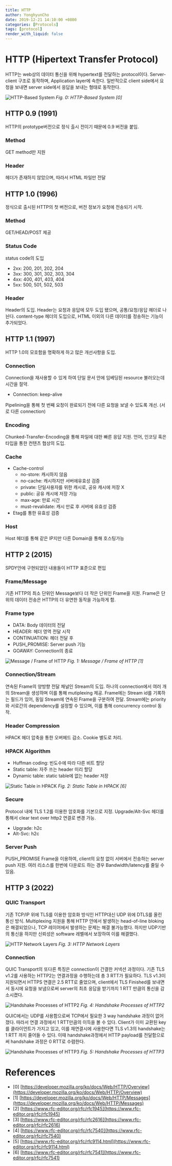 ```yaml
---
title: HTTP
author: YonghyunCho
date: 2019-12-21 14:10:00 +0800
categories: [Protocols]
tags: [protocol]
render_with_liquid: false
---
```


# HTTP (Hipertext Transfer Protocol)

HTTP는 web상의 데이터 통신을 위해 hypertext를 전달하는 protocol이다.  Server-client 구조로 동작하며, Application layer에 속한다. 일반적으로 client side에서 요청을 보내면 server side에서 응답을 보내는 형태로 동작한다.


![HTTP-Based System](/assets/img/post/protocol/http/http-based-system.png)
_Fig. 0: HTTP-Based System [0]_

## HTTP 0.9 (1991)

HTTP의 prototype버전으로 정식 출시 전이기 때문에 0.9 버전을 붙임.

### Method

GET method만 지원

### Header

헤더가 존재하지 않았으며, 따라서 HTML 파일만 전달

## HTTP 1.0 (1996)

정식으로 출시된 HTTP의 첫 버전으로, 버전 정보가 요청에 전송되기 시작.
### Method

GET/HEAD/POST 제공

### Status Code

status code의 도입
- 2xx: 200, 201, 202, 204
- 3xx: 300, 301, 302, 303, 304
- 4xx: 400, 401, 403, 404
- 5xx: 500, 501, 502, 503

### Header

Header의 도입. Header는 요청과 응답에 모두 도입 됐으며, 공통/요청/응답 헤더로 나뉜다.
content-type 헤더의 도입으로, HTML 이외의 다른 데이터를 정송하는 기능이 추가되었다.

## HTTP 1.1 (1997)

HTTP 1.0의 모호함을 명확하게 하고 많은 개선사항을 도입.

### Connection

Connection을 재사용할 수 있게 하여 단일 문서 안에 임베딩된 resource 불러오는데 시간을 절약.

- Connection: keep-alive

Pipelining을 통해 첫 번째 요청이 완료되기 전에 다른 요청을 보낼 수 있도록 개선. (서로 다른 connection)

### Encoding

Chunked-Transfer-Encoding을 통해 파일에 대한 빠른 응답 지원.
언어, 인코딩 혹은 타입을 통한 컨텐츠 협상의 도입.

### Cache
- Cache-control
  - no-store: 캐시하지 않음
  - no-cache: 캐시하지만 서버에유효성 검증
  - private: 단일사용자를 위한 캐시로, 공유 캐시에 저장 X
  - public: 공유 캐시에 저장 가능
  - max-age: 만료 시간
  - must-revalidate: 캐시 만료 후 서버에 유효성 검증
- Etag를 통한 유효성 검증

### Host

Host 헤더를 통해 같은 IP지만 다른 Domain을 통해 호스팅가능

## HTTP 2 (2015)

SPDY안에 구현되었던 내용들이 HTTP 표준으로 편입

### Frame/Message

기존 HTTP의 최소 단위인 Message보다  더 작은 단위인  Frame을 지원. Frame은 단위의 데이터 전송은 HTTP의 더 유연한 동작을 가능하게 함.

### Frame type

- DATA: Body 데이터의 전달
- HEADER: 헤더 영역 전달 시작
- CONTINUATION: 헤더 전달 후 
- PUSH_PROMISE: Server push 기능
- GOAWAY: Connection의 종료

![Message / Frame of HTTP](/assets/img/post/protocol/http/message-frame.png)
_Fig. 1: Message / Frame of HTTP [1]_

### Connection/Stream

연속된 Frame의 양방향 전달 채널인 Stream의 도입. 하나의 connection에서 여러 개의  Stream을 생성하며 이를 통해 mutiplexing 제공. Frame에는 Stream id를 기록하는 필드가 있어, 동일 Stream에 연속된 Frame을 구분하여 전달. Stream에는 priority와 서로간의 dependency를 설정할 수 있으며, 이를 통해 concurrency control 동작.

### Header Compression

HPACK 헤더 압축을 통한 오버헤드 감소. Cookie 별도로 처리.

### HPACK Algorithm

- Huffman coding: 빈도수에 따라 다른 비트 할당
- Static table: 자주 쓰는 header 미리 할당
- Dynamic table: static table에 없는 header 저장

![Static Table in HPACK](/assets/img/post/protocol/http/hpack-static-table.png)
_Fig. 2: Static Table in HPACK [6]_

### Secure

Protocol 내에 TLS 1.2를 이용한 암호화를 기본으로 지정.  Upgrade/Alt-Svc 헤더를 통해서 clear text over http2 연결로 변경 가능.
- Upgrade: h2c
- Alt-Svc: h2c

### Server Push

PUSH_PROMISE Frame을 이용하여, client의 요청 없이 서버에서 전송하는 server push 지원. 여러 리소스를 한번에 다운로드 하는 경우 Bandwidth/latency를 줄일 수 있음.

## HTTP 3 (2022)

### QUIC Transport

기존 TCP/IP 위에 TLS를 이용한 암호화 방식인 HTTP대신 UDP 위에 DTLS를 올린  통신 방식. Multiplexing 지원을 통해 HTTP 안에서 발생하는 head-of-line bloking은 해결되었으나, TCP 레이어에서 발생하는 문제는 해결 불가능했다. 하지만 UDP기반의 통신을 하지만 신뢰성은 software 레벨에서 보장하여 이를 해결했다.

![HTTP Network Layers](/assets/img/post/protocol/http/http-layer.png)
_Fig. 3: HTTP Network Layers_

### Connection

QUIC Transport의 또다른 특징은 connection이 간결한 커넥션 과정이다. 기존 TLS v1.2를 사용하는 HTTP2는 연결과정을 수행하는데 총 3 RTT가 필요하다.
TLS v1.3이 지원되면서 HTTPS 연결은 2.5 RTT로 줄었으며, client에서 TLS Finished를 보내면서 동시에 요청을 보냄으로써 server의 최초 응답을 받기까지 1 RTT 만큼의 통신을 감소시켰다.

![Handshake Processes of HTTP2](/assets/img/post/protocol/http/http2-handshake.png)
_Fig. 4: Handshake Processes of HTTP2_

QUIC에서는 UDP를 사용함으로써 TCP에서 필요한 3 way handshake 과정이 없어졌다. 따라서 연결 과정에서 1 RTT만큼의 이득을 볼 수 있다. Client가 이미 교환된 key를 클라이언트가 가지고 있고, 이를 재연결시에 사용한다면 TLS v1.3의 handshake는 1 RTT 까지 줄어들 수 있다. 이때 handshake과정에서 HTTP payload를 전달함으로써 handshake 과정은 0 RTT로 수렴한다.

![Handshake Processes of HTTP3](/assets/img/post/protocol/http/http3-handshake.png)
_Fig. 5: Handshake Processes of HTTP3_

# References

- [0] [https://developer.mozilla.org/ko/docs/Web/HTTP/Overview](https://developer.mozilla.org/ko/docs/Web/HTTP/Overview)
- [1] [https://developer.mozilla.org/ko/docs/Web/HTTP/Messages](https://developer.mozilla.org/ko/docs/Web/HTTP/Messages)
- [2] [https://www.rfc-editor.org/rfc/rfc1945](https://www.rfc-editor.org/rfc/rfc1945)
- [3] [https://www.rfc-editor.org/rfc/rfc2616](https://www.rfc-editor.org/rfc/rfc2616)
- [4] [https://www.rfc-editor.org/rfc/rfc7540](https://www.rfc-editor.org/rfc/rfc7540)
- [5] [https://www.rfc-editor.org/rfc/rfc9114.html](https://www.rfc-editor.org/rfc/rfc9114.html)
- [6] [https://www.rfc-editor.org/rfc/rfc7541](https://www.rfc-editor.org/rfc/rfc7541)